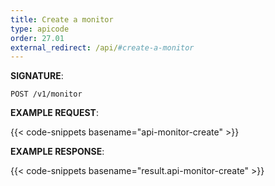 ```yaml
---
title: Create a monitor
type: apicode
order: 27.01
external_redirect: /api/#create-a-monitor
---
```


**SIGNATURE**:

`POST /v1/monitor`

**EXAMPLE REQUEST**:

{{< code-snippets basename="api-monitor-create" >}}

**EXAMPLE RESPONSE**:

{{< code-snippets basename="result.api-monitor-create" >}}
